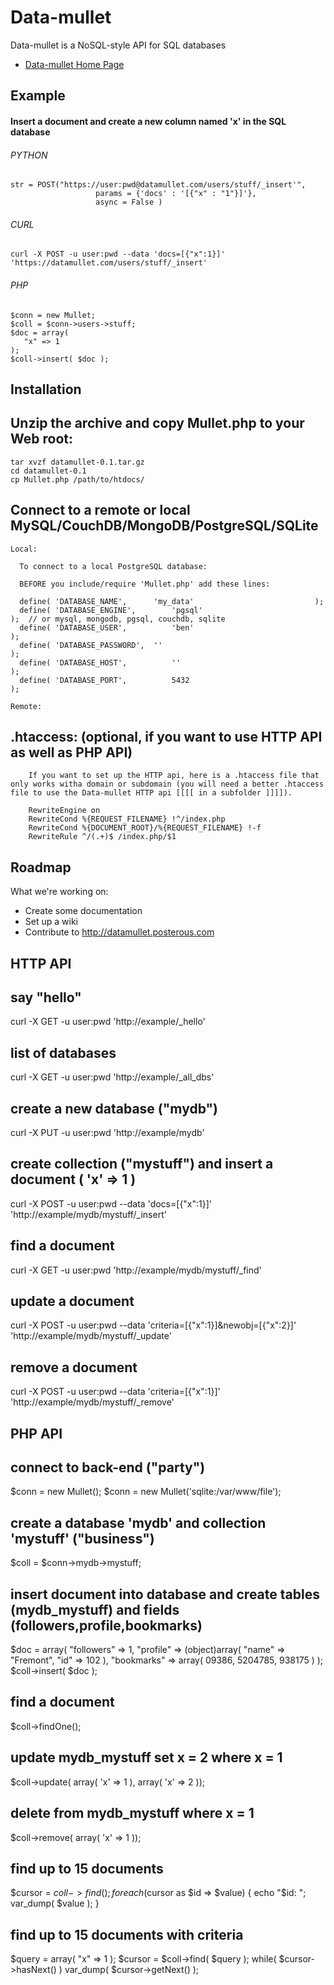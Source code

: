 # Data-mullet

Data-mullet is a NoSQL-style API for SQL databases

* [Data-mullet Home Page](https://datamullet.com)

## Example

#### Insert a document and create a new column named 'x' in the SQL database

###### PYTHON

	str = POST("https://user:pwd@datamullet.com/users/stuff/_insert'",
	                   params = {'docs' : '[{"x" : "1"}]'},
	                   async = False )

###### CURL

	curl -X POST -u user:pwd --data 'docs=[{"x":1}]' 'https://datamullet.com/users/stuff/_insert'

###### PHP

	$conn = new Mullet;
	$coll = $conn->users->stuff;
	$doc = array( 
	   "x" => 1
	);
	$coll->insert( $doc );

## Installation

Unzip the archive and copy Mullet.php to your Web root:
--------------------------------------------------------

    tar xvzf datamullet-0.1.tar.gz
    cd datamullet-0.1
    cp Mullet.php /path/to/htdocs/

Connect to a remote or local MySQL/CouchDB/MongoDB/PostgreSQL/SQLite
--------------------------------------------------------

    Local:
    
      To connect to a local PostgreSQL database:
      
      BEFORE you include/require 'Mullet.php' add these lines:
    
      define( 'DATABASE_NAME', 		'my_data' 							);
      define( 'DATABASE_ENGINE', 		'pgsql' 						  );  // or mysql, mongodb, pgsql, couchdb, sqlite
      define( 'DATABASE_USER', 			'ben' 								);
      define( 'DATABASE_PASSWORD', 	'' 										);
      define( 'DATABASE_HOST', 			'' 							      );
      define( 'DATABASE_PORT', 			5432 									);

    Remote:

.htaccess: (optional, if you want to use HTTP API as well as PHP API)
--------------------------------------------------------

        If you want to set up the HTTP api, here is a .htaccess file that only works witha domain or subdomain (you will need a better .htaccess file to use the Data-mullet HTTP api [[[[ in a subfolder ]]]]).

        RewriteEngine on
        RewriteCond %{REQUEST_FILENAME} !^/index.php
        RewriteCond %{DOCUMENT_ROOT}/%{REQUEST_FILENAME} !-f
        RewriteRule ^/(.+)$ /index.php/$1


## Roadmap

What we're working on:

* Create some documentation
* Set up a wiki
* Contribute to http://datamullet.posterous.com

## HTTP API

say "hello"
-------
curl -X GET -u user:pwd 'http://example/_hello'

list of databases
-------
curl -X GET -u user:pwd 'http://example/_all_dbs'

create a new database ("mydb")
-------
curl -X PUT -u user:pwd 'http://example/mydb'

create collection ("mystuff") and insert a document ( 'x' => 1 )
-------
curl -X POST -u user:pwd --data 'docs=[{"x":1}]' 'http://example/mydb/mystuff/_insert'

find a document
-------
curl -X GET -u user:pwd 'http://example/mydb/mystuff/_find'

update a document
-------
curl -X POST -u user:pwd --data 'criteria=[{"x":1}]&newobj=[{"x":2}]' 'http://example/mydb/mystuff/_update'

remove a document
-------
curl -X POST -u user:pwd --data 'criteria=[{"x":1}]' 'http://example/mydb/mystuff/_remove'

## PHP API

connect to back-end ("party")
-------
$conn = new Mullet();
$conn = new Mullet('sqlite:/var/www/file');

create a database 'mydb' and collection 'mystuff' ("business")
-------
$coll = $conn->mydb->mystuff; 

insert document into database and create tables (mydb_mystuff) 
and fields (followers,profile,bookmarks)
-------
$doc = array( 
   "followers" => 1,
   "profile" => (object)array(
	    "name" => "Fremont",
      "id" => 102
   ),
   "bookmarks" => array(
	    09386,
	    5204785,
	    938175
	  )
);
$coll->insert( $doc );

find a document
-------
$coll->findOne();

update mydb_mystuff set x = 2 where x = 1
-------
$coll->update( array( 'x' => 1 ), array( 'x' => 2 ));

delete from mydb_mystuff where x = 1
-------
$coll->remove( array( 'x' => 1 ));

find up to 15 documents
-------
$cursor = $coll->find();
foreach ($cursor as $id => $value) {
    echo "$id: ";
    var_dump( $value );
}

find up to 15 documents with criteria
-------
$query = array( "x" => 1 );
$cursor = $coll->find( $query );
while( $cursor->hasNext() )
    var_dump( $cursor->getNext() );


